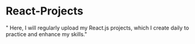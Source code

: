 # React-Projects
" Here, I will regularly upload my React.js projects, which I create daily to practice and enhance my skills."
